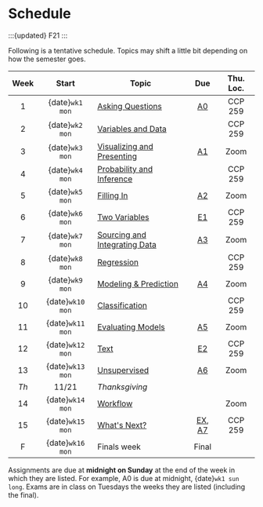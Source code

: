 # Schedule

:::{updated} F21
:::

Following is a tentative schedule.  Topics may shift a little bit depending on how the semester goes.

| Week | Start            | Topic                               | Due                     | Thu. Loc. |
| :--: | :--------------: | ----------------------------------- | :---------------------: | :-------: |
| 1    | {date}`wk1 mon`  | [Asking Questions][W1]              | [A0][]                  | CCP 259   |
| 2    | {date}`wk2 mon`  | [Variables and Data][W2]            |                         | CCP 259   |
| 3    | {date}`wk3 mon`  | [Visualizing and Presenting][W3]    | [A1][]                  | Zoom      |
| 4    | {date}`wk4 mon`  | [Probability and Inference][W4]     |                         | CCP 259   |
| 5    | {date}`wk5 mon`  | [Filling In][W5]                    | [A2][]                  | Zoom      |
| 6    | {date}`wk6 mon`  | [Two Variables][W6]                 | [E1](midterm-a)         | CCP 259   |
| 7    | {date}`wk7 mon`  | [Sourcing and Integrating Data][W7] | [A3][]                  | Zoom      |
| 8    | {date}`wk8 mon`  | [Regression][W8]                    |                         | CCP 259   |
| 9    | {date}`wk9 mon`  | [Modeling & Prediction][W9]         | [A4][]                  | Zoom      |
| 10   | {date}`wk10 mon` | [Classification][W10]               |                         | CCP 259   |
| 11   | {date}`wk11 mon` | [Evaluating Models][W11]            | [A5][]                  | Zoom      |
| 12   | {date}`wk12 mon` | [Text][W12]                         | [E2](midterm-b)         | CCP 259   |
| 13   | {date}`wk13 mon` | [Unsupervised][W13]                 | [A6][]                  | Zoom      |
| *Th* | 11/21            | *Thanksgiving*                      |                         |           |
| 14   | {date}`wk14 mon` | [Workflow][W14]                     |                         | Zoom      |
| 15   | {date}`wk15 mon` | [What's Next?][W15]                 | [EX](midterm-m), [A7][] | CCP 259   |
| F    | {date}`wk16 mon` | Finals week                         | Final                   |           |

Assignments are due at **midnight on Sunday** at the end of the week in which they are listed. For
example, A0 is due at midnight, {date}`wk1 sun long`.  Exams are in class on Tuesdays the weeks they are
listed (including the final).

[A0]: assignments/A0/index.md
[A1]: assignments/A1/index.md
[A2]: assignments/A2/index.md
[A3]: assignments/A3/index.md
[A4]: assignments/A4/index.md
[A5]: assignments/A5/index.md
[A6]: assignments/A6/index.md
[A7]: assignments/A7/index.md

[W1]: week1/index.md
[W2]: week2/index.md
[W3]: week3/index.md
[W4]: week4/index.md
[W5]: week5/index.md
[W6]: week6/index.md
[W7]: week7/index.md
[W8]: week8/index.md
[W9]: week9/index.md
[W10]: week10/index.md
[W11]: week11/index.md
[W12]: week12/index.md
[W13]: week13/index.md
[W14]: week14/index.md
[W15]: week15/index.md
